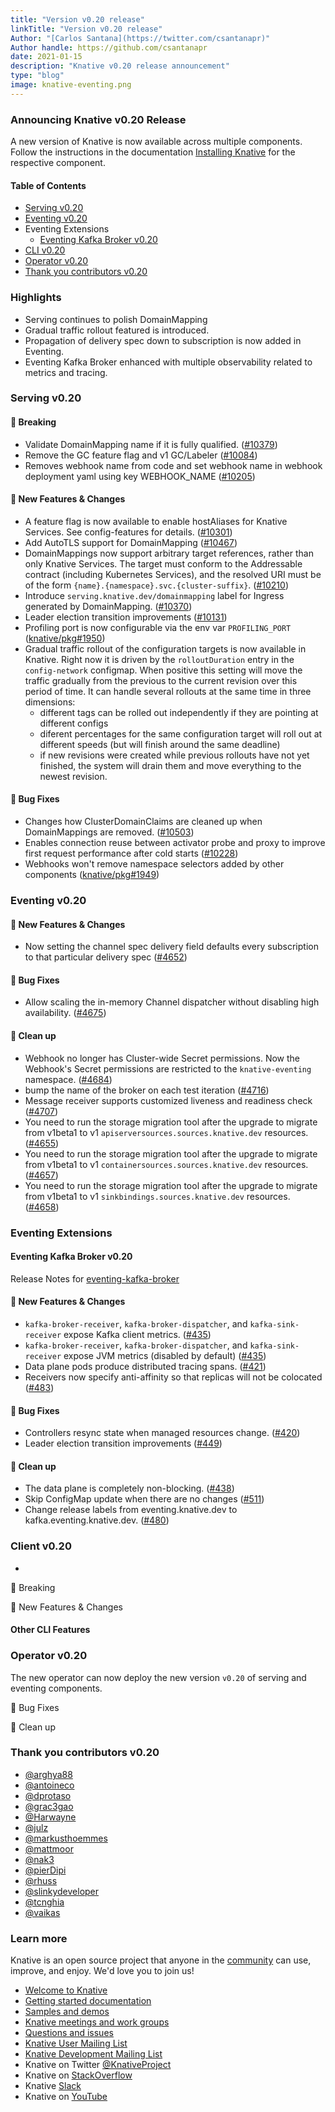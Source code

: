 ```yaml
---
title: "Version v0.20 release"
linkTitle: "Version v0.20 release"
Author: "[Carlos Santana](https://twitter.com/csantanapr)"
Author handle: https://github.com/csantanapr
date: 2021-01-15
description: "Knative v0.20 release announcement"
type: "blog"
image: knative-eventing.png
---
```



### Announcing Knative v0.20 Release

A new version of Knative is now available across multiple components.
Follow the instructions in the documentation [Installing Knative](https://knative.dev/docs/install/) for the respective component.

#### Table of Contents
- [Serving v0.20](#serving-v020)
- [Eventing v0.20](#eventing-v020)
- Eventing Extensions
    - [Eventing Kafka Broker v0.20](#eventing-kafka-broker-v020)
- [CLI v0.20](#client-v020)
- [Operator v0.20](#operator-v020)
- [Thank you contributors v0.20](#thank-you-contributors-v0.20)


### Highlights

- Serving continues to polish DomainMapping
- Gradual traffic rollout featured is introduced.
- Propagation of delivery spec down to subscription is now added in Eventing.
- Eventing Kafka Broker enhanced with multiple observability related to metrics and tracing.

### Serving v0.20

#### 🚨 Breaking
- Validate DomainMapping name if it is fully qualified. ([#10379](https://github.com/knative/serving/pull/10379))
- Remove the GC feature flag and v1 GC/Labeler ([#10084](https://github.com/knative/serving/pull/10084))
- Removes webhook name from code and set webhook name in webhook deployment yaml using key WEBHOOK_NAME ([#10205](https://github.com/knative/serving/pull/10205))

#### 💫 New Features & Changes
- A feature flag is now available to enable hostAliases for Knative Services. See config-features for details. ([#10301](https://github.com/knative/serving/pull/10301))
- Add AutoTLS support for DomainMapping ([#10467](https://github.com/knative/serving/pull/10467))
- DomainMappings now support arbitrary target references, rather than only Knative Services. The target must conform to the Addressable contract (including Kubernetes Services), and the resolved URI must be of the form `{name}.{namespace}.svc.{cluster-suffix}`. ([#10210](https://github.com/knative/serving/pull/10210))
- Introduce `serving.knative.dev/domainmapping` label for Ingress generated by DomainMapping. ([#10370](https://github.com/knative/serving/pull/10370))
- Leader election transition improvements ([#10131](https://github.com/knative/serving/pull/10131))
- Profiling port is now configurable via the env var `PROFILING_PORT` ([knative/pkg#1950](https://github.com/knative/pkg/pull/1950))
- Gradual traffic rollout of the configuration targets is now available in Knative. Right now it is driven by the `rolloutDuration` entry in the `config-network` configmap. When positive this setting will move the traffic gradually from the previous to the current revision over this period of time. It can handle several rollouts at the same time in three dimensions:
    - different tags can be rolled out independently if they are pointing at different configs
    - diferent percentages for the same configuration target will roll out at different speeds (but will finish around the same deadline)
    - if new revisions were created while previous rollouts have not yet finished, the system will drain them and move everything to the newest revision.

#### 🐞 Bug Fixes
- Changes how ClusterDomainClaims are cleaned up when DomainMappings are removed. ([#10503](https://github.com/knative/serving/pull/10503))
- Enables connection reuse between activator probe and proxy to improve first request performance after cold starts ([#10228](https://github.com/knative/serving/pull/10228))
- Webhooks won't remove namespace selectors added by other components ([knative/pkg#1949](https://github.com/knative/pkg/pull/1949))

### Eventing v0.20

#### 💫 New Features & Changes
- Now setting the channel spec delivery field defaults every subscription to that particular delivery spec ([#4652](https://github.com/knative/eventing/pull/4652))

#### 🐞 Bug Fixes
- Allow scaling the in-memory Channel dispatcher without disabling high availability. ([#4675](https://github.com/knative/eventing/pull/4675))

#### 🧹 Clean up
- Webhook no longer has Cluster-wide Secret permissions. Now the Webhook's Secret permissions are restricted to the `knative-eventing` namespace. ([#4684](https://github.com/knative/eventing/pull/4684))
- bump the name of the broker on each test iteration ([#4716](https://github.com/knative/eventing/pull/4716))
- Message receiver supports customized liveness and readiness check ([#4707](https://github.com/knative/eventing/pull/4707))
- You need to run the storage migration tool after the upgrade to migrate from v1beta1 to v1 `apiserversources.sources.knative.dev` resources. ([#4655](https://github.com/knative/eventing/pull/4655))
- You need to run the storage migration tool after the upgrade to migrate from v1beta1 to v1 `containersources.sources.knative.dev` resources. ([#4657](https://github.com/knative/eventing/pull/4657))
- You need to run the storage migration tool after the upgrade to migrate from v1beta1 to v1 `sinkbindings.sources.knative.dev` resources. ([#4658](https://github.com/knative/eventing/pull/4658))

### Eventing Extensions

#### Eventing Kafka Broker v0.20

Release Notes for [eventing-kafka-broker](https://github.com/knative-sandbox/eventing-kafka-broker)

#### 💫 New Features & Changes
- `kafka-broker-receiver`, `kafka-broker-dispatcher`, and `kafka-sink-receiver` expose Kafka client metrics. ([#435](https://github.com/knative-sandbox/eventing-kafka-broker/pull/435))
- `kafka-broker-receiver`, `kafka-broker-dispatcher`, and `kafka-sink-receiver` expose JVM metrics (disabled by default) ([#435](https://github.com/knative-sandbox/eventing-kafka-broker/pull/435))
- Data plane pods produce distributed tracing spans. ([#421](https://github.com/knative-sandbox/eventing-kafka-broker/pull/421))
- Receivers now specify anti-affinity so that replicas will not be colocated ([#483](https://github.com/knative-sandbox/eventing-kafka-broker/pull/483))
#### 🐞 Bug Fixes
- Controllers resync state when managed resources change. ([#420](https://github.com/knative-sandbox/eventing-kafka-broker/pull/420))
- Leader election transition improvements ([#449](https://github.com/knative-sandbox/eventing-kafka-broker/pull/449))

#### 🧹 Clean up
- The data plane is completely non-blocking. ([#438](https://github.com/knative-sandbox/eventing-kafka-broker/pull/438))
- Skip ConfigMap update when there are no changes ([#511](https://github.com/knative-sandbox/eventing-kafka-broker/pull/511))
- Change release labels from eventing.knative.dev to kafka.eventing.knative.dev. ([#480](https://github.com/knative-sandbox/eventing-kafka-broker/pull/480))

### Client v0.20

-

🚨 Breaking


💫 New Features & Changes


#### Other CLI Features


### Operator v0.20

The new operator can now deploy the new version `v0.20` of serving and eventing components.

🐞 Bug Fixes

🧹 Clean up

### Thank you contributors v0.20

- [@arghya88](https://github.com/arghya88)
- [@antoineco](https://github.com/antoineco)
- [@dprotaso](https://github.com/dprotaso)
- [@grac3gao](https://github.com/grac3gao)
- [@Harwayne](https://github.com/Harwayne)
- [@julz](https://github.com/julz)
- [@markusthoemmes](https://github.com/markusthoemmes)
- [@mattmoor](https://github.com/mattmoor)
- [@nak3](https://github.com/nak3)
- [@pierDipi](https://github.com/pierDipi)
- [@rhuss](https://github.com/rhuss)
- [@slinkydeveloper](https://github.com/slinkydeveloper)
- [@tcnghia](https://github.com/tcnghia)
- [@vaikas](https://github.com/vaikas)






### Learn more

Knative is an open source project that anyone in the [community](https://knative.dev/community/) can use, improve, and enjoy. We'd love you to join us!

- [Welcome to Knative](https://knative.dev/docs#welcome-to-knative)
- [Getting started documentation](https://knative.dev/docs/#getting-started)
- [Samples and demos](https://knative.dev/docs#samples-and-demos)
- [Knative meetings and work groups](https://knative.dev/contributing/#working-group)
- [Questions and issues](https://knative.dev/contributing/#questions-and-issues)
- [Knative User Mailing List](https://groups.google.com/forum/#!forum/knative-users)
- [Knative Development Mailing List](https://groups.google.com/forum/#!forum/knative-dev)
- Knative on Twitter [@KnativeProject](https://twitter.com/KnativeProject)
- Knative on [StackOverflow](https://stackoverflow.com/questions/tagged/knative)
- Knative [Slack](https://slack.knative.dev)
- Knative on [YouTube](https://www.youtube.com/channel/UCq7cipu-A1UHOkZ9fls1N8A)
